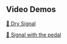 ## Video Demos


[🎥 Dry Signal](https://drive.google.com/file/d/1qQhmmY90AMzmCoSGf_WjvCaRgUNjU6fB/view?usp=drive_link)

[🎥 Signal with the pedal](https://drive.google.com/file/d/1tul-ah2qxbOKIN6pzcLPwZAWZl2zpZOz/view?usp=drive_link)